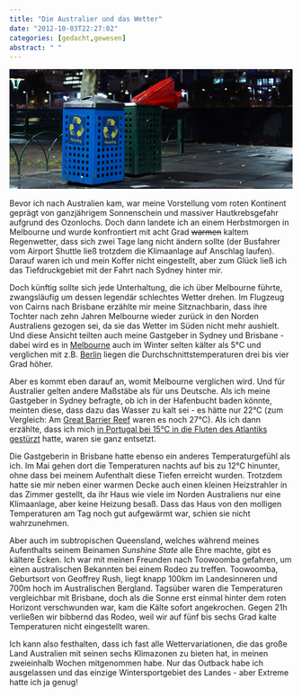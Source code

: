 ```yaml
---
title: "Die Australier und das Wetter"
date: "2012-10-03T22:27:02"
categories: [gedacht,gewesen]
abstract: " "
---
```


![Typisch australisches Wetter](australien_wetter.jpg)

Bevor ich nach Australien kam, war meine Vorstellung vom roten Kontinent geprägt von ganzjährigem Sonnenschein und massiver Hautkrebsgefahr aufgrund des Ozonlochs. Doch dann landete ich an einem Herbstmorgen in Melbourne und wurde konfrontiert mit acht Grad ~~warmen~~ kaltem Regenwetter, dass sich zwei Tage lang nicht ändern sollte (der Busfahrer vom Airport Shuttle ließ trotzdem die Klimaanlage auf Anschlag laufen). Darauf waren ich und mein Koffer nicht eingestellt, aber zum Glück ließ ich das Tiefdruckgebiet mit der Fahrt nach Sydney hinter mir.

Doch künftig sollte sich jede Unterhaltung, die ich über Melbourne führte, zwangsläufig um dessen legendär schlechtes Wetter drehen. Im Flugzeug von Cairns nach Brisbane erzählte mir meine Sitznachbarin, dass ihre Tochter nach zehn Jahren Melbourne wieder zurück in den Norden Australiens gezogen sei, da sie das Wetter im Süden nicht mehr aushielt. Und diese Ansicht teilten auch meine Gastgeber in Sydney und Brisbane - dabei wird es in [Melbourne](http://de.wikipedia.org/wiki/Melbourne#Klima) auch im Winter selten kälter als 5°C und verglichen mit z.B. [Berlin](http://de.wikipedia.org/wiki/Berlin#Klima) liegen die Durchschnittstemperaturen drei bis vier Grad höher.

Aber es kommt eben darauf an, womit Melbourne verglichen wird. Und für Australier gelten andere Maßstäbe als für uns Deutsche. Als ich meine Gastgeber in Sydney befragte, ob ich in der Hafenbucht baden könnte, meinten diese, dass dazu das Wasser zu kalt sei - es hätte nur 22°C (zum Vergleich: Am [Great Barrier Reef](/blog/2012/10/02/schnorcheln-im-great-barrier-reef/) waren es noch 27°C). Als ich dann erzählte, dass ich mich [in Portugal bei 15°C in die Fluten des Atlantiks gestürzt](/blog/2009/12/26/portugal-algarve/) hatte, waren sie ganz entsetzt.

Die Gastgeberin in Brisbane hatte ebenso ein anderes Temperaturgefühl als ich. Im Mai gehen dort die Temperaturen nachts auf bis zu 12°C hinunter, ohne dass bei meinem Aufenthalt diese Tiefen erreicht wurden. Trotzdem hatte sie mir neben einer warmen Decke auch einen kleinen Heizstrahler in das Zimmer gestellt, da ihr Haus wie viele im Norden Australiens nur eine Klimaanlage, aber keine Heizung besaß. Dass das Haus von den molligen Temperaturen am Tag noch gut aufgewärmt war, schien sie nicht wahrzunehmen.

Aber auch im subtropischen Queensland, welches während meines Aufenthalts seinem Beinamen *Sunshine State* alle Ehre machte, gibt es kältere Ecken. Ich war mit meinen Freunden nach Toowoomba gefahren, um einen australischen Bekannten bei einem Rodeo zu treffen. Toowoomba, Geburtsort von Geoffrey Rush, liegt knapp 100km im Landesinneren und 700m hoch im Australischen Bergland. Tagsüber waren die Temperaturen vergleichbar mit Brisbane, doch als die Sonne erst einmal hinter dem roten Horizont verschwunden war, kam die Kälte sofort angekrochen. Gegen 21h verließen wir bibbernd das Rodeo, weil wir auf fünf bis sechs Grad kalte Temperaturen nicht eingestellt waren.

Ich kann also festhalten, dass ich fast alle Wettervariationen, die das große Land Australien mit seinen sechs Klimazonen zu bieten hat, in meinen zweieinhalb Wochen mitgenommen habe. Nur das Outback habe ich ausgelassen und das einzige Wintersportgebiet des Landes - aber Extreme hatte ich ja genug!
